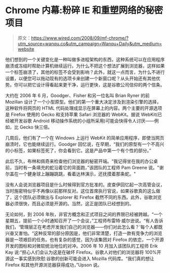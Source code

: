 # Chrome 内幕:粉碎 IE 和重塑网络的秘密项目

> 原文：<https://www.wired.com/2008/09/mf-chrome/?utm_source=wanqu.co&utm_campaign=Wanqu+Daily&utm_medium=website>

他们想到的一个关键变化是一种叫做多进程架构的东西，这种系统可以在应用程序崩溃或冻结时帮助计算机继续运行。为什么不把这个想法扩展到浏览器，这样如果一个标签崩溃了，其他的标签不会受到影响？此外，就这一点而言，为什么不进行设置，以便您可以拖动现有的选项卡来创建一个新窗口呢？从头开始还有其他优势。你可以把它设计得看起来更干净，运行更快，这是谷歌公司信仰的两个信条。

大约在 2006 年 6 月，Goodger、Fisher 和另一位名叫 Brian Ryner 的前 Mozillan 设计了一个小型原型。他们的第一个重大决定涉及到渲染引擎的选择，这种软件将网页的 HTML 代码处理成显示在屏幕上的内容。两个主要的开源选项是 Firefox 使用的 Gecko 和支持苹果 Safari 浏览器的 WebKit。据说 WebKit(已经被开发谷歌 Android 移动操作系统的小组所采用)可能会快得令人讨厌——例如，比 Gecko 快三倍。

几周后，他们有了一个在 Windows 上运行 WebKit 的简单应用程序，即使当网页崩溃时，它也能继续运行。Goodger 回忆说，在早期，“我们的原型有一个不高兴的小标签，如果标签死了，你会看到它。这是产品中第一个有个性的部分。”

此后不久，布林和佩奇来检查他们浏览器的秘密开端。“我记得坐在我的办公桌前，当时有一条填充的蛇沿着它的背面跑，”该团队的工程师 Pam Greene 说。"谢尔盖在一个健身球上蹦蹦跳跳，看着达林演示，还抚摸着那条蛇。"

没有人会说浏览器项目是什么时候得到官方批准的。皮查伊回忆起一次高管会议，当时施密特似乎不再像以前那样反对。这位首席执行官说，如果谷歌真的这么做了，这个团队必须做出与 Explorer 和 Firefox 截然不同的东西。此外，谷歌浏览器必须很快，而且必须是开源的。当然，这正是团队已经想到的。

无论如何，到 2006 年秋，非官方概念和正式项目之间的界限已经被跨越。“一个星期五，提前一个小时通知召开了一个会议，”工程师布雷特·威尔逊说。“有人告诉我们，‘管理层正在考虑开发我们自己的浏览器——你们对此怎么看？’每个人都既兴奋又害怕。“这种反常的部分原因是，他们非常清楚，打造一款有竞争力的浏览器是一项艰巨的任务。也有复杂的感觉，因为该集团对 Firefox 的依恋，一个开源开发的图标和对微软统治地位的对冲。2006 年 10 月加入该团队的工程师 Erik Kay 说:“担心人们会认为这是在破坏 Firefox。谷歌人对他们的浏览器将 100%开源这一事实感到欣慰:谷歌的创新可能会进入 Mozilla 代码库。“我们真的想让 Firefox 和其他开源浏览器获得成功，”Upson 说。